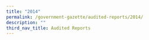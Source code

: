 ```yaml
---
title: "2014"
permalink: /government-gazette/audited-reports/2014/
description: ""
third_nav_title: Audited Reports
---
```


